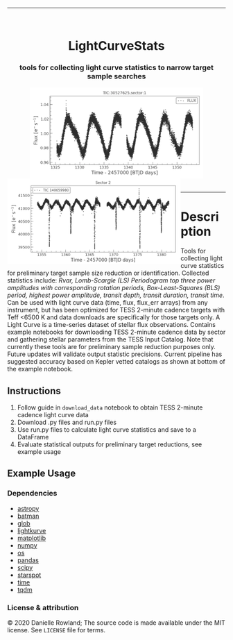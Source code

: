 
<hr>
     <br />
            <div align="center">
                <h1>LightCurveStats</h1>
                     <div><div align="center" width=100px>
                           <h3>tools for collecting light curve statistics to narrow target sample searches</h3>
                             <img align="center" src="Images/lc-ex2.png" width="400" /> 
                             <img align='left' src="Images/lc-ex1.png" width="400" /> 
<!-- 
<img align='left' src="Images/ls.png" width="400" /> 
<img align='right' src="Images/lc-ex3.png" width="400" /> 
 -->
                     </div></div>
			</div>
    <br />
<hr>


# Description

Tools for collecting light curve statistics for preliminary target sample size reduction or identification. Collected statistics include: _Rvar, Lomb-Scargle (LS) Periodogram top three power amplitudes with corresponding rotation periods, Box-Least-Squares (BLS) period, highest power amplitude, transit depth, transit duration, transit time_. <br/>
Can be used with light curve data (time, flux, flux_err arrays) from any instrument, but has been optimized for TESS 2-minute cadence targets with Teff <6500 K and data downloads are specifically for those targets only. A Light Curve is a time-series dataset of stellar flux observations. Contains example notebooks for downloading TESS 2-minute cadence data by sector and gathering stellar parameters from the TESS Input Catalog. Note that currently these tools are for preliminary sample reduction purposes only. Future updates will validate output statistic precisions. Current pipeline has suggested accuracy based on Kepler vetted catalogs as shown at bottom of the example notebook.

## Instructions
1. Follow guide in `download_data` notebook to obtain TESS 2-minute cadence light curve data
2. Download .py files and run.py files 
3. Use run.py files to calculate light curve statistics and save to a DataFrame
4. Evaluate statistical outputs for preliminary target reductions, see example usage 


## Example Usage

### Dependencies
- [astropy](https://www.astropy.org)
- [batman](https://www.cfa.harvard.edu/~lkreidberg/batman/)
- [glob](https://docs.python.org/3/library/glob.html?#module-glob)
- [lightkurve](https://docs.lightkurve.org/#)
- [matplotlib](https://matplotlib.org)
- [numpy](https://numpy.org)
- [os](https://docs.python.org/3/library/os.html?#module-os)
- [pandas](https://pandas.pydata.org)
- [scipy](https://www.scipy.org/install.html)
- [starspot](https://github.com/RuthAngus/starspot)
- [time](https://docs.python.org/3/library/time.html)
- [tqdm](https://pypi.org/project/tqdm/2.2.3/)


### License & attribution

&copy; 2020 Danielle Rowland;
The source code is made available under the MIT license. See `LICENSE` file for terms.
